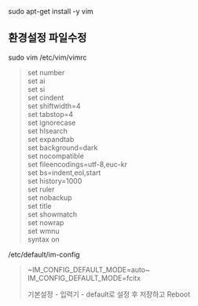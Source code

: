 sudo apt-get install -y vim




**환경설정 파일수정**
-
sudo vim /etc/vim/vimrc  

>set number  
>set ai  
>set si  
>set cindent  
>set shiftwidth=4  
>set tabstop=4  
>set ignorecase  
>set hlsearch  
>set expandtab  
>set background=dark  
>set nocompatible  
>set fileencodings=utf-8,euc-kr  
>set bs=indent,eol,start  
>set history=1000  
>set ruler  
>set nobackup  
>set title  
>set showmatch  
>set nowrap  
>set wmnu  
>syntax on  

/etc/default/im-config

>~IM_CONFIG_DEFAULT_MODE=auto~  
>IM_CONFIG_DEFAULT_MODE=fcitx  
>
>기본설정 - 입력기 - default로 설정 후 저장하고 Reboot  




